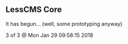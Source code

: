 LessCMS Core
------------

It has begun... (well, some prototyping anyway)

3 of 3 @ Mon Jan 29 09:58:15 2018
